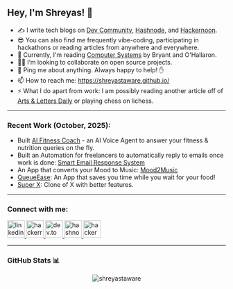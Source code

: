 ## Hey, I'm Shreyas! 👋

* ✍️ I write tech blogs on [Dev Community](https://dev.to/shreyastaware), [Hashnode](https://shreyastaware.hashnode.dev/), and [Hackernoon](https://hackernoon.com/u/shreyastaware).
* 😎 You can also find me frequently vibe-coding, participating in hackathons or reading articles from anywhere and everywhere.
* 📖 Currently, I'm reading [Computer Systems](https://www.amazon.in/Computer-Systems-Programmers-Randal-Bryant/dp/013409266X) by Bryant and O'Hallaron.
* 🤝🏽 I’m looking to collaborate on open source projects.
* 💬 Ping me about anything. Always happy to help! ✋
* 📫 How to reach me: https://shreyastaware.github.io/
* ⚡ What I do apart from work: I am possibly reading another article off of [Arts & Letters Daily](https://www.aldaily.com/) or playing chess on lichess.

---

### Recent Work (October, 2025):

* Built [AI Fitness Coach](https://github.com/shreyastaware/ai_fitness_coach) - an AI Voice Agent to answer your fitness & nutrition queries on the fly.
* Built an Automation for freelancers to automatically reply to emails once work is done: [Smart Email Response System](https://github.com/shreyastaware/smart-email-response-system)
* An App that converts your Mood to Music: [Mood2Music](https://github.com/shreyastaware/Mood2Music)
* [QueueEase](https://queueease-digital-qu-hq8v.bolt.host/): An App that saves you time while you wait for your food!
* [Super X](https://full-stack-twitter-x-r3np.bolt.host/): Clone of X with better features.

---

### Connect with me:
<p align="left">
  <a href="https://linkedin.com/in/shreyastaware" target="blank" rel="noreferrer">
    <img src="https://cdn.jsdelivr.net/gh/devicons/devicon/icons/linkedin/linkedin-original.svg" alt="linkedin" width="40" height="40"/>
  </a>
  <a href="https://www.hackerrank.com/shreyastaware" target="blank" rel="noreferrer">
    <img src="https://cdn.simpleicons.org/hackerrank/2EC866" alt="hackerrank" width="40" height="40"/>
  </a>
  <a href="https://dev.to/shreyastaware" target="blank" rel="noreferrer">
    <img src="https://media2.dev.to/dynamic/image/quality=100/https://dev-to-uploads.s3.amazonaws.com/uploads/logos/resized_logo_UQww2soKuUsjaOGNB38o.png" alt="dev.to" width="40" height="40"/>
  </a>
  <a href="https://hashnode.com/@shreyastaware" target="blank" rel="noreferrer">
    <img src="https://cdn.simpleicons.org/hashnode/2962FF" alt="hashnode" width="40" height="40"/>
  </a>
  <a href="https://hackernoon.com/u/shreyastaware" target="blank" rel="noreferrer">
    <img src="https://avatars.githubusercontent.com/u/38445269?s=200&v=4" alt="hackernoon" width="40" height="40"/>
  </a>
</p>

---

### GitHub Stats 📊
<p align="center">
  <img src="https://github-readme-stats.vercel.app/api?username=shreyastaware&show_icons=true&locale=en" alt="shreyastaware" />
</p>
